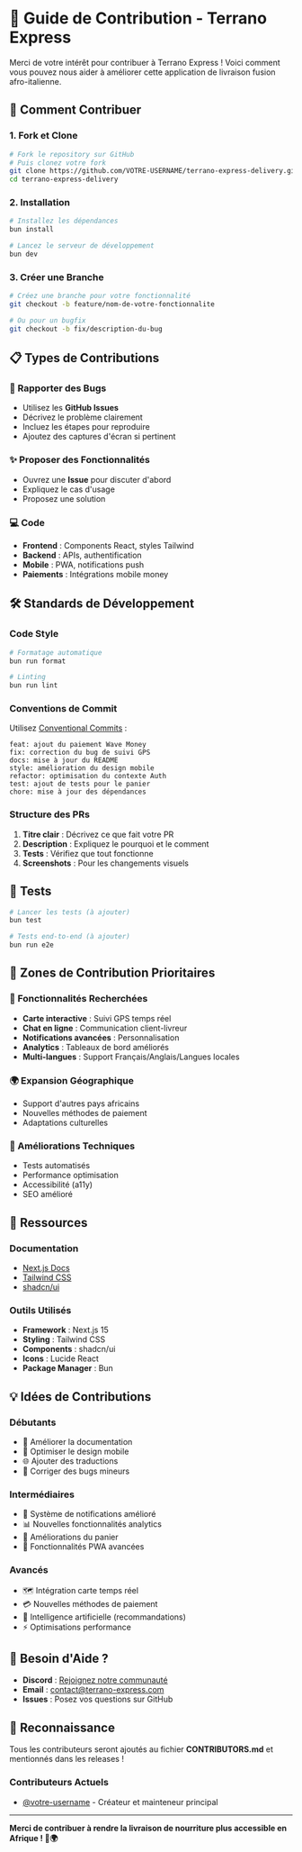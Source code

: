# 🤝 Guide de Contribution - Terrano Express

Merci de votre intérêt pour contribuer à Terrano Express ! Voici comment vous pouvez nous aider à améliorer cette application de livraison fusion afro-italienne.

## 🚀 Comment Contribuer

### 1. Fork et Clone
```bash
# Fork le repository sur GitHub
# Puis clonez votre fork
git clone https://github.com/VOTRE-USERNAME/terrano-express-delivery.git
cd terrano-express-delivery
```

### 2. Installation
```bash
# Installez les dépendances
bun install

# Lancez le serveur de développement
bun dev
```

### 3. Créer une Branche
```bash
# Créez une branche pour votre fonctionnalité
git checkout -b feature/nom-de-votre-fonctionnalite

# Ou pour un bugfix
git checkout -b fix/description-du-bug
```

## 📋 Types de Contributions

### 🐛 Rapporter des Bugs
- Utilisez les **GitHub Issues**
- Décrivez le problème clairement
- Incluez les étapes pour reproduire
- Ajoutez des captures d'écran si pertinent

### ✨ Proposer des Fonctionnalités
- Ouvrez une **Issue** pour discuter d'abord
- Expliquez le cas d'usage
- Proposez une solution

### 💻 Code
- **Frontend** : Components React, styles Tailwind
- **Backend** : APIs, authentification
- **Mobile** : PWA, notifications push
- **Paiements** : Intégrations mobile money

## 🛠️ Standards de Développement

### Code Style
```bash
# Formatage automatique
bun run format

# Linting
bun run lint
```

### Conventions de Commit
Utilisez [Conventional Commits](https://www.conventionalcommits.org/) :

```
feat: ajout du paiement Wave Money
fix: correction du bug de suivi GPS
docs: mise à jour du README
style: amélioration du design mobile
refactor: optimisation du contexte Auth
test: ajout de tests pour le panier
chore: mise à jour des dépendances
```

### Structure des PRs
1. **Titre clair** : Décrivez ce que fait votre PR
2. **Description** : Expliquez le pourquoi et le comment
3. **Tests** : Vérifiez que tout fonctionne
4. **Screenshots** : Pour les changements visuels

## 🧪 Tests

```bash
# Lancer les tests (à ajouter)
bun test

# Tests end-to-end (à ajouter)
bun run e2e
```

## 📱 Zones de Contribution Prioritaires

### 🎯 Fonctionnalités Recherchées
- **Carte interactive** : Suivi GPS temps réel
- **Chat en ligne** : Communication client-livreur
- **Notifications avancées** : Personnalisation
- **Analytics** : Tableaux de bord améliorés
- **Multi-langues** : Support Français/Anglais/Langues locales

### 🌍 Expansion Géographique
- Support d'autres pays africains
- Nouvelles méthodes de paiement
- Adaptations culturelles

### 🔧 Améliorations Techniques
- Tests automatisés
- Performance optimisation
- Accessibilité (a11y)
- SEO amélioré

## 📖 Ressources

### Documentation
- [Next.js Docs](https://nextjs.org/docs)
- [Tailwind CSS](https://tailwindcss.com/docs)
- [shadcn/ui](https://ui.shadcn.com/)

### Outils Utilisés
- **Framework** : Next.js 15
- **Styling** : Tailwind CSS
- **Components** : shadcn/ui
- **Icons** : Lucide React
- **Package Manager** : Bun

## 💡 Idées de Contributions

### Débutants
- 📝 Améliorer la documentation
- 🎨 Optimiser le design mobile
- 🌐 Ajouter des traductions
- 🐛 Corriger des bugs mineurs

### Intermédiaires
- 🔔 Système de notifications amélioré
- 📊 Nouvelles fonctionnalités analytics
- 🛒 Améliorations du panier
- 📱 Fonctionnalités PWA avancées

### Avancés
- 🗺️ Intégration carte temps réel
- 💳 Nouvelles méthodes de paiement
- 🤖 Intelligence artificielle (recommandations)
- ⚡ Optimisations performance

## 🤔 Besoin d'Aide ?

- **Discord** : [Rejoignez notre communauté](#)
- **Email** : contact@terrano-express.com
- **Issues** : Posez vos questions sur GitHub

## 🎉 Reconnaissance

Tous les contributeurs seront ajoutés au fichier **CONTRIBUTORS.md** et mentionnés dans les releases !

### Contributeurs Actuels
- [@votre-username](https://github.com/votre-username) - Créateur et mainteneur principal

---

**Merci de contribuer à rendre la livraison de nourriture plus accessible en Afrique ! 🍝🌍**
